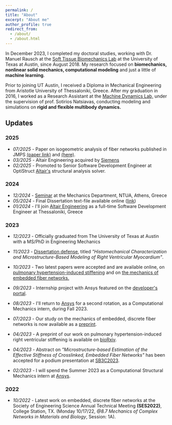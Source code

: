 ```yaml
---
permalink: /
title: "About"
excerpt: "About me"
author_profile: true
redirect_from: 
  - /about/
  - /about.html
---
```


In December 2023, I completed my doctoral studies, working with Dr. Manuel Rausch at the [Soft Tissue Biomechanics Lab](http://www.manuelrausch.com) at the University of Texas at Austin, since August 2018. My research focused on **biomechanics, nonlinear solid mechanics, computational modeling** and just a little of **machine learning**.

Prior to joining UT Austin, I received a Diploma in Mechanical Engineering from Aristotle University of Thessaloniki, Greece. After my graduation in 2016, I worked as a Research Assistant at the [Machine Dynamics Lab,](https://lmd.meng.auth.gr/wordpress_w/) under the supervision of prof. Sotirios Natsiavas, conducting modeling and simulations on **rigid and flexible multibody dynamics.**

Updates
-------
### 2025
- *07/2025* - Paper on isogeometric analysis of fiber networks published in JMPS [(paper link)](https://doi.org/10.1016/j.jmps.2025.106282) and [(here)](https://sites.utexas.edu/ruihuang/files/2025/07/JMPS2025.pdf).
- *03/2025* - Altair Engineering acquired by [Siemens](https://press.siemens.com/global/en/pressrelease/siemens-acquires-altair-create-most-complete-ai-powered-portfolio-industrial-software)
- *02/2025* - Promoted to Senior Software Development Engineer at OptiStruct [Altair's](https://altair.com) structural analysis solver.
  
### 2024
- *12/2024* - [Seminar](http://mechan.ntua.gr/dialeksi-apo-ton-dr-sotiri-kakaletsi-engineering-mechanics-phd-ut-austin-tin-paraskevi-13-dekemvriou-2024.html) at the Mechanics Department, NTUA, Athens, Greece
- *05/2024* - Final Dissertation text-file available online ([link](https://repositories.lib.utexas.edu/items/d524d681-fa1b-44ca-8b34-504b288c45a2))
- *01/2024* - I'll join [Altair Engineering](https://altair.com) as a full-time Software Development Engineer at Thessaloniki, Greece
  
### 2023
- *12/2023* - Officially graduated from The University of Texas at Austin with a MS/PhD in Engineering Mechanics
  
- *11/2023* - [Dissertation defense](https://www.linkedin.com/posts/manuel-rausch-phd-a567a845_great-news-two-of-my-labs-phd-students-activity-7135632926406311936-muqs?utm_source=share&utm_medium=member_desktop), titled *"Histomechanical Characterization and Microstructure-Based Modeling of Right Ventricular Myocardium"*.

- *10/2023* - Two latest papers were accepted and are available online, on [pulmonary hypertension-induced stiffening](https://doi.org/10.1016/j.actbio.2023.09.043) and on [the mechanics of embedded fiber networks.](https://doi.org/10.1016/j.jmps.2023.105456)

- *09/2023* - Internship project with Ansys featured on the [developer's portal](https://developer.ansys.com/blog/biomedical-catheter-design-analysis).
  
- *08/2023* - I'll return to [Ansys](https://www.ansys.com/) for a second rotation, as a Computational Mechanics intern, during Fall 2023.
 
- *07/2023* - Our study on the mechanics of embedded, discrete fiber networks is now available as a [preprint](https://engrxiv.org/preprint/view/3112/5680).
  
- *04/2023* - A preprint of our work on pulmonary hypertension-induced right ventricular stiffening is available on [bioRxiv](https://www.biorxiv.org/content/10.1101/2023.04.03.535491v1.full.pdf).

- *04/2023* - Abstract on *"Microstructure-based Estimation of the Effective Stiffness of Crosslinked, Embedded Fiber Networks"* has been accepted for a podium presentation at [SB3C2023](https://sb3c.org).

- *02/2023* - I will spend the Summer 2023 as a Computational Structural Mechanics intern at [Ansys](https://www.ansys.com/).

### 2022
- *10/2022* - Latest work on embedded, discrete fiber networks at the Society of Engineering Science Annual Technical Meeting **(SES2022)**, College Station, TX. (Monday 10/17/22, *@8.7 Mechanics of Complex Networks in Materials and Biology*, Session: 1A).
